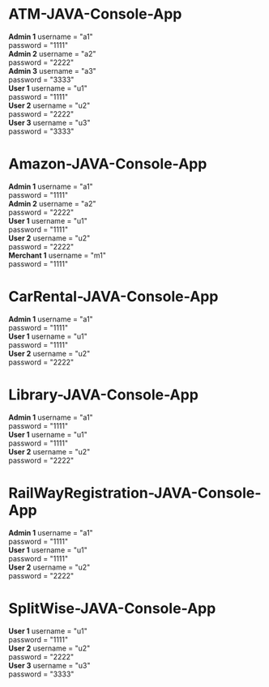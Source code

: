 # ATM-JAVA-Console-App <br />
**Admin 1** username = "a1"<br />
        password = "1111"<br />
**Admin 2** username = "a2"<br />
        password = "2222"<br />
**Admin 3** username = "a3"<br />
        password = "3333"<br />
**User 1** username = "u1"<br />
        password = "1111"<br />
**User 2** username = "u2"<br />
        password = "2222"<br />
**User 3** username = "u3"<br />
        password = "3333"<br />  
# Amazon-JAVA-Console-App <br />
**Admin 1** username = "a1"<br />
        password = "1111"<br />
**Admin 2** username = "a2"<br />
        password = "2222"<br />
**User 1** username = "u1"<br />
        password = "1111"<br />
**User 2** username = "u2"<br />
        password = "2222"<br />
**Merchant 1** username = "m1"<br />
        password = "1111"<br />  
# CarRental-JAVA-Console-App <br />
**Admin 1** username = "a1"<br />
        password = "1111"<br />
**User 1** username = "u1"<br />
        password = "1111"<br />
**User 2** username = "u2"<br />
        password = "2222"<br />  
# Library-JAVA-Console-App <br />
**Admin 1** username = "a1"<br />
        password = "1111"<br />
**User 1** username = "u1"<br />
        password = "1111"<br />
**User 2** username = "u2"<br />
        password = "2222"<br />  
# RailWayRegistration-JAVA-Console-App <br />
**Admin 1** username = "a1"<br />
        password = "1111"<br />
**User 1** username = "u1"<br />
        password = "1111"<br />
**User 2** username = "u2"<br />
        password = "2222"<br />  
# SplitWise-JAVA-Console-App <br />
**User 1** username = "u1"<br />
        password = "1111"<br />
**User 2** username = "u2"<br />
        password = "2222"<br />
**User 3** username = "u3"<br />
        password = "3333"<br />  
